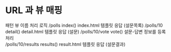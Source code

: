 # URL 과 뷰 매핑

패턴                뷰 이름     처리 로직
/polls              index()     index.html 템플릿 응답    (설문목록)
/polls/10           detail()    detail.html 템플릿 응답   (설문)
/polls/10/vote      vote()      설문-답변 정보를 등록처리   
/polls/10/results   results()   result.html 템플릿 응답   (설문결과)

